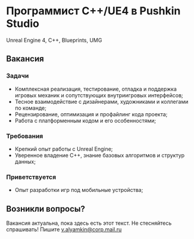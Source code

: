 # Программист С++/UE4 в Pushkin Studio

Unreal Engine 4, С++, Blueprints, UMG

## Вакансия
### Задачи

* Комплексная реализация, тестирование, отладка и поддержка игровых механик и сопутствующих внутриигровых интерфейсов;
* Тесное взаимодействие с дизайнерами, художниками и коллегами по команде;
* Рецензирование, оптимизация и профайлинг кода проекта;
* Работа с платформенным кодом и его особенностями;

### Требования

* Крепкий опыт работы с Unreal Engine;
* Уверенное владение С++, знание базовых алгоритмов и структур данных;

### Приветствуется

* Опыт разработки игр под мобильные устройства;


## Возникли вопросы?

Вакансия актуальна, пока здесь есть этот текст. Не стесняйтесь спрашивать! Пишите <v.alyamkin@corp.mail.ru>
